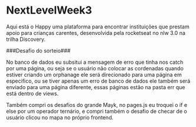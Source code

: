# NextLevelWeek3
Aqui está o Happy uma plataforma para encontrar instituições que prestam apoio para crianças carentes, desenvolvida pela rocketseat no nlw 3.0 na trilha Discovery.

###Desafio do sorteio###

No banco de dados eu subsitui a mensagem de erro que tinha nos catch por uma página, ou seja se o usuário não colocar as cordenadas quando estiver criando um orphanage 
ele será direcionado para uma página em especifico, ou se tiver apenas um erro de banco de dados ele também será enviado para uma página diferente, essas páginas estão 
na pasta err que está dentro de views.

Também compri os desafios do grande Mayk, no pages.js eu troquei o if e else por um operador ternário, e compri 
também o desafio de checar de o usuário clicou no mapa no próprio frontend.